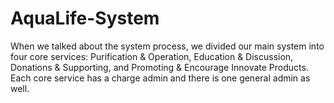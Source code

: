 # AquaLife-System
When we talked about the system process, we divided our main system into four core services: Purification &amp; Operation, Education &amp; Discussion, Donations &amp; Supporting, and Promoting &amp; Encourage Innovate Products. Each core service has a charge admin and there is one general admin as well.

